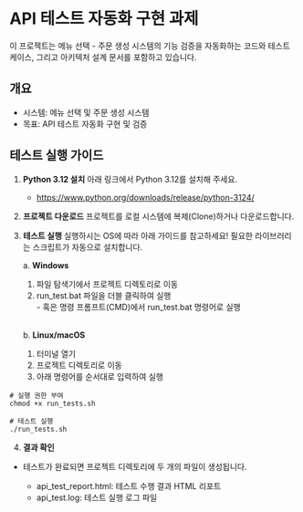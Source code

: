 # API 테스트 자동화 구현 과제
이 프로젝트는 메뉴 선택 - 주문 생성 시스템의 기능 검증을 자동화하는 코드와 테스트 케이스, 그리고 아키텍처 설계 문서를 포함하고 있습니다.

## 개요
- 시스템: 메뉴 선택 및 주문 생성 시스템
- 목표: API 테스트 자동화 구현 및 검증

## 테스트 실행 가이드

1. **Python 3.12 설치**
아래 링크에서 Python 3.12를 설치해 주세요.
    - https://www.python.org/downloads/release/python-3124/

2. **프로젝트 다운로드**
프로젝트를 로컬 시스템에 복제(Clone)하거나 다운로드합니다.

3. **테스트 실행**
실행하시는 OS에 따라 아래 가이드를 참고하세요! 필요한 라이브러리는 스크립트가 자동으로 설치합니다.

    a. **Windows** <br>
    
     1) 파일 탐색기에서 프로젝트 디렉토리로 이동 <br>
     2) run_test.bat 파일을 더블 클릭하여 실행 <br>
       - 혹은 명령 프롬프트(CMD)에서 run_test.bat 명령어로 실행 <br>
    <br>
   
    b. **Linux/macOS** <br>
      
      1) 터미널 열기
      2) 프로젝트 디렉토리로 이동
      3) 아래 명령어를 순서대로 입력하여 실행
  ```
  # 실행 권한 부여
  chmod +x run_tests.sh
  
  # 테스트 실행
  ./run_tests.sh
  ```
4. **결과 확인**

- 테스트가 완료되면 프로젝트 디렉토리에 두 개의 파일이 생성됩니다. <br>

    - api_test_report.html: 테스트 수행 결과 HTML 리포트
    - api_test.log: 테스트 실행 로그 파일
